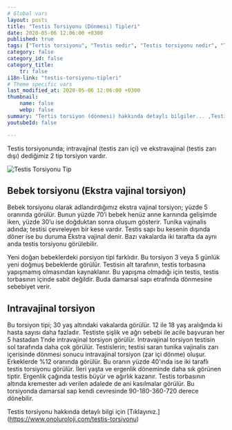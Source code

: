 ```yaml
---
# Global vars
layout: posts
title: "Testis Torsiyonu (Dönmesi) Tipleri"
date: 2020-05-06 12:06:00 +0300
published: true
tags: ["Tertis torsiyonu", "Testis nedir", "Testis torsiyonu nedir", "Testis torsiyonu testis kanseri", "testis torsiyonu tipi", "Testis torsiyonu erken müdahale", "Testis torsiyonu teşhis", "Testis torsiyonu tedavi", "Testis torsiyonu ameliyat" , "testis dönmesi", "testis torsiyonu ne zaman", "testis torsiyonu neden", "testis torsiyonu acil", "testis torsiyonu belirti", "testis torsiyonu ultrasonografi", "testis torsiyonu tipi" , "testis torsiyonu tedavi", "testis torsiyonu çözüm", "testis dönmesi ameliyatı", "testis dönmesi tedavi"]
category: false
category_id: false
category_title:
    tr: false
i18n-link: "testis-torsiyonu-tipleri"
# Theme specific vars
last_modified_at: 2020-05-06 12:06:00 +0300
thumbnail:
    name: false
    webp: false
summary: "Tertis torsiyon (dönmesi) hakkında detaylı bilgiler... ,Testis nedir?, Testiste ağrı ve şişliklerin nedenleri? , Testis torsiyonu nedir?, Testis torsiyonu testis kanseriyle birlikte olur mu? , Kaç tip testis torsiyon vardır? , Testis torsiyonunda erken müdahale? , Testis torsiyonu teşhisi ve tedavisi, Testis torsiyonu ameliyatı"
youtubeId: false

---
```






Testis torsiyonunda; intravajinal (testis zarı içi) ve ekstravajinal (testis zarı dışı) dediğimiz 2 tip torsiyon vardır.

![Testis Torsiyonu Tip](/assets/img/testistorsiyonutip.jpeg)
## Bebek torsiyonu (Ekstra vajinal torsiyon)

Bebek torsiyonu olarak adlandırdığımız ekstra vajinal torsiyon; yüzde 5 oranında görülür. Bunun yüzde 70’i bebek henüz anne karnında gelişimde iken, yüzde 30’u ise doğduktan sonra oluşum gösterir. Tunika vajinalis adında; testisi çevreleyen bir kese vardır. Testis sapı bu kesenin dışında döner ise bu duruma Ekstra vajinal denir. Bazı vakalarda iki tarafta da aynı anda testis torsiyonu görülebilir.

Yeni doğan bebeklerdeki porsiyon tipi farklıdır. Bu torsiyon 3 veya 5 günlük yeni doğmuş bebeklerde görülür. Testisin alt tarafının, testis torbasına yapışmamış olmasından kaynaklanır. Bu yapışma olmadığı için testis, testis torbasının içinde sabit değildir. Buda damarsal sapı etrafında dönmesine sebebiyet verir.


## Intravajinal torsiyon

Bu torsiyon tipi; 30 yaş altındaki vakalarda görülür. 12 ile 18 yaş aralığında ki hasta sayısı daha fazladır. Testiste şişlik ve ağrı sebebi ile acile başvuran her 5 hastadan 1’nde intravajinal torsiyon görülür. Intravajinal torsiyon testisin sol tarafında daha çok görülür. Testislerin; testisi saran tunika vajinalis zarı içerisinde dönmesi sonucu intravajinal torsiyon (zar içi dönme) oluşur. Erkeklerde %12 oranında görülür. Bu oranın yüzde 40’ında ise iki taraflı testis torsiyonu görülür. İleri yaşta ve ergenlik döneminde daha sık görünen tiptir. Ergenlik çağında testis büyür ve ağırlık kazanır. Testis torbasının altında kremester adı verilen adalede de ani kasılmalar görülür. Bu torsiyonda damarsal sap kendi cevresinde 90-180-360-720 derece dönebilir.

Testis torsiyonu hakkında detaylı bilgi için [Tıklayınız.] (https://www.onoluroloji.com/testis-torsiyonu)
